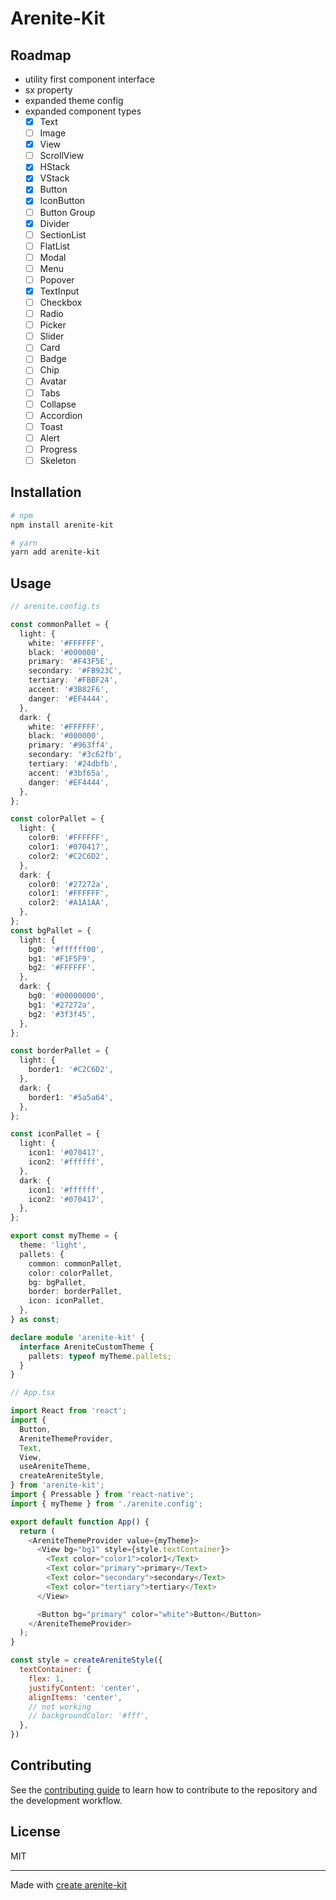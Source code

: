 # Arenite-Kit

## Roadmap

- utility first component interface
- sx property
- expanded theme config
- expanded component types
  - [x] Text
  - [ ] Image
  - [x] View
  - [ ] ScrollView
  - [x] HStack
  - [x] VStack
  - [x] Button
  - [x] IconButton
  - [ ] Button Group
  - [x] Divider
  - [ ] SectionList
  - [ ] FlatList
  - [ ] Modal
  - [ ] Menu
  - [ ] Popover
  - [x] TextInput
  - [ ] Checkbox
  - [ ] Radio
  - [ ] Picker
  - [ ] Slider
  - [ ] Card
  - [ ] Badge
  - [ ] Chip
  - [ ] Avatar
  - [ ] Tabs
  - [ ] Collapse
  - [ ] Accordion
  - [ ] Toast
  - [ ] Alert
  - [ ] Progress
  - [ ] Skeleton

## Installation

```sh
# npm
npm install arenite-kit

# yarn
yarn add arenite-kit
```

## Usage

```ts
// arenite.config.ts

const commonPallet = {
  light: {
    white: '#FFFFFF',
    black: '#000000',
    primary: '#F43F5E',
    secondary: '#FB923C',
    tertiary: '#FBBF24',
    accent: '#3B82F6',
    danger: '#EF4444',
  },
  dark: {
    white: '#FFFFFF',
    black: '#000000',
    primary: '#963ff4',
    secondary: '#3c62fb',
    tertiary: '#24dbfb',
    accent: '#3bf65a',
    danger: '#EF4444',
  },
};

const colorPallet = {
  light: {
    color0: '#FFFFFF',
    color1: '#070417',
    color2: '#C2C6D2',
  },
  dark: {
    color0: '#27272a',
    color1: '#FFFFFF',
    color2: '#A1A1AA',
  },
};
const bgPallet = {
  light: {
    bg0: '#ffffff00',
    bg1: '#F1F5F9',
    bg2: '#FFFFFF',
  },
  dark: {
    bg0: '#00000000',
    bg1: '#27272a',
    bg2: '#3f3f45',
  },
};

const borderPallet = {
  light: {
    border1: '#C2C6D2',
  },
  dark: {
    border1: '#5a5a64',
  },
};

const iconPallet = {
  light: {
    icon1: '#070417',
    icon2: '#ffffff',
  },
  dark: {
    icon1: '#ffffff',
    icon2: '#070417',
  },
};

export const myTheme = {
  theme: 'light',
  pallets: {
    common: commonPallet,
    color: colorPallet,
    bg: bgPallet,
    border: borderPallet,
    icon: iconPallet,
  },
} as const;

declare module 'arenite-kit' {
  interface AreniteCustomTheme {
    pallets: typeof myTheme.pallets;
  }
}
```

```js
// App.tsx

import React from 'react';
import {
  Button,
  AreniteThemeProvider,
  Text,
  View,
  useAreniteTheme,
  createAreniteStyle,
} from 'arenite-kit';
import { Pressable } from 'react-native';
import { myTheme } from './arenite.config';

export default function App() {
  return (
    <AreniteThemeProvider value={myTheme}>
      <View bg="bg1" style={style.textContainer}>
        <Text color="color1">color1</Text>
        <Text color="primary">primary</Text>
        <Text color="secondary">secondary</Text>
        <Text color="tertiary">tertiary</Text>
      </View>

      <Button bg="primary" color="white">Button</Button>
    </AreniteThemeProvider>
  );
}

const style = createAreniteStyle({
  textContainer: {
    flex: 1,
    justifyContent: 'center',
    alignItems: 'center',
    // not working
    // backgroundColor: '#fff',
  },
})
```

## Contributing

See the [contributing guide](CONTRIBUTING.md) to learn how to contribute to the repository and the development workflow.

## License

MIT

---

Made with [create arenite-kit](https://github.com/callstack/react-native-builder-bob)
